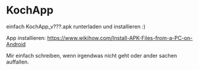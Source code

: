 # KochApp

einfach KochApp_v???.apk runterladen und installieren :)

App installieren: https://www.wikihow.com/Install-APK-Files-from-a-PC-on-Android

Mir einfach schreiben, wenn irgendwas nicht geht oder ander sachen auffallen.
